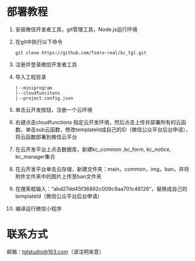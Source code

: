 # 部署教程

1. 安装微信开发者工具，git管理工具，Node.js运行环境

2. 在git中执行以下命令

   ```
   git clone https://github.com/Tzero-real/kc_tgl.git
   ```
   
3. 注册并登录微信开发者工具

4. 导入工程目录

   ```
   |--miniprogram
   |--cloudfuncitons
   |--project.config.json
   ```
   
5. 单击云开发按钮，注册一个云环境

6. 右键点击cloudfunctions 指定云开发环境，然后点击上传并部署所有的云函数，单击sub云函数，修改templateId成自己的ID（微信公众平台后台申请），将云函数部署到微信云平台

7. 在云开发平台上点击数据库，新建kc_common ,kc_form, kc_notice, kc_manager集合

8. 在云开发平台单击云存储，新建文件夹：main，common，img，ban，并将附件文件夹中的图片上传至ban文件夹

9. 在搜索框输入：“abd27dd45f36862c009c9aa701c48126”，替换成自己的templateId（微信公众平台后台申请）
10. 编译运行微信小程序
# 联系方式

邮箱：tglstudio@163.com（请注明来意）
